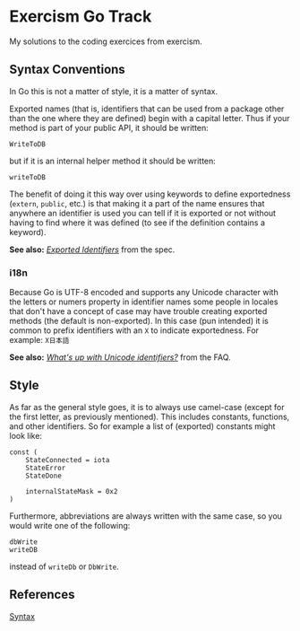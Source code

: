 # Exercism Go Track

My solutions to the coding exercices from exercism.

## Syntax Conventions

In Go this is not a matter of style, it is a matter of syntax.

Exported names (that is, identifiers that can be used from a package other than the one where they are defined) begin with a capital letter. Thus if your method is part of your public API, it should be written:

`WriteToDB`

but if it is an internal helper method it should be written:

`writeToDB`

The benefit of doing it this way over using keywords to define exportedness (`extern`, `public`, etc.) is that making it a part of the name ensures that anywhere an identifier is used you can tell if it is exported or not without having to find where it was defined (to see if the definition contains a keyword).

**See also:** [*Exported Identifiers*](https://golang.org/ref/spec#Exported_identifiers) from the spec.

### i18n

Because Go is UTF-8 encoded and supports any Unicode character with the letters or numers property in identifier names some people in locales that don't have a concept of case may have trouble creating exported methods (the default is non-exported). In this case (pun intended) it is common to prefix identifiers with an `X` to indicate exportedness. For example: `X日本語`

**See also:** [*What's up with Unicode identifiers?*](https://golang.org/doc/faq#unicode_identifiers) from the FAQ.

## Style

As far as the general style goes, it is to always use camel-case (except for the first letter, as previously mentioned). This includes constants, functions, and other identifiers. So for example a list of (exported) constants might look like:

<!-- language: go-lang -->

    const (
        StateConnected = iota
        StateError
        StateDone

        internalStateMask = 0x2 
    )

Furthermore, abbreviations are always written with the same case, so you would write one of the following:

    dbWrite
    writeDB

instead of `writeDb` or `DbWrite`.

## References

[Syntax](https://stackoverflow.com/a/38617771/9201984)
